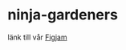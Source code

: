 # ninja-gardeners
länk till vår [Figjam](https://www.figma.com/board/ifN4kB05vmmRwodeJfWJ3g/Ninja-Gardeners?node-id=0-1&t=HRS5aUC4Is6MCj9u-1)

